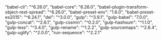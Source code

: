"babel-cli": "^6.26.0",
"babel-core": "6.26.0",
"babel-plugin-transform-object-rest-spread": "^6.26.0",
"babel-preset-env": "1.6.0",
"babel-preset-es2015": "^6.24.1",
"del": "^3.0.0",
"gulp": "^3.9.1",
"gulp-babel": "7.0.0",
"gulp-concat": "^2.6.1",
"gulp-cssmin": "^0.2.0",
"gulp-hashsum": "^1.1.0",
"gulp-less": "^3.4.0",
"gulp-rename": "^1.2.2",
"gulp-sourcemaps": "^2.6.4",
"gulp-uglify": "^2.0.0",
"run-sequence": "^2.2.1"
